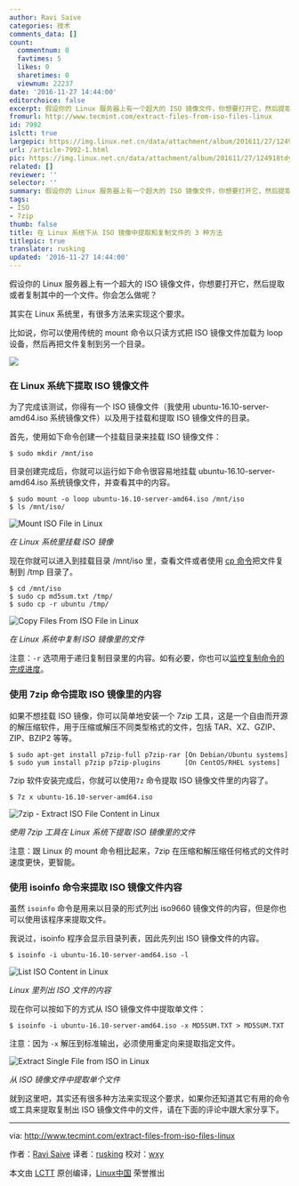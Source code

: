 ```yaml
---
author: Ravi Saive
categories: 技术
comments_data: []
count:
  commentnum: 0
  favtimes: 5
  likes: 0
  sharetimes: 0
  viewnum: 22237
date: '2016-11-27 14:44:00'
editorchoice: false
excerpt: 假设你的 Linux 服务器上有一个超大的 ISO 镜像文件，你想要打开它，然后提取或者复制其中的一个文件。你会怎么做呢？其实在 Linux 系统里，有很多方法来实现这个要求。
fromurl: http://www.tecmint.com/extract-files-from-iso-files-linux
id: 7992
islctt: true
largepic: https://img.linux.net.cn/data/attachment/album/201611/27/124918tdyztot1mzyxn1ce.jpg
url: /article-7992-1.html
pic: https://img.linux.net.cn/data/attachment/album/201611/27/124918tdyztot1mzyxn1ce.jpg.thumb.jpg
related: []
reviewer: ''
selector: ''
summary: 假设你的 Linux 服务器上有一个超大的 ISO 镜像文件，你想要打开它，然后提取或者复制其中的一个文件。你会怎么做呢？其实在 Linux 系统里，有很多方法来实现这个要求。
tags:
- ISO
- 7zip
thumb: false
title: 在 Linux 系统下从 ISO 镜像中提取和复制文件的 3 种方法
titlepic: true
translator: rusking
updated: '2016-11-27 14:44:00'
---
```


假设你的 Linux 服务器上有一个超大的 ISO 镜像文件，你想要打开它，然后提取或者复制其中的一个文件。你会怎么做呢？


其实在 Linux 系统里，有很多方法来实现这个要求。


比如说，你可以使用传统的 mount 命令以只读方式把 ISO 镜像文件加载为 loop 设备，然后再把文件复制到另一个目录。


![](/data/attachment/album/201611/27/124918tdyztot1mzyxn1ce.jpg)


### 在 Linux 系统下提取 ISO 镜像文件


为了完成该测试，你得有一个 ISO 镜像文件（我使用 ubuntu-16.10-server-amd64.iso 系统镜像文件）以及用于挂载和提取 ISO 镜像文件的目录。


首先，使用如下命令创建一个挂载目录来挂载 ISO 镜像文件：



```
$ sudo mkdir /mnt/iso

```

目录创建完成后，你就可以运行如下命令很容易地挂载 ubuntu-16.10-server-amd64.iso 系统镜像文件，并查看其中的内容。



```
$ sudo mount -o loop ubuntu-16.10-server-amd64.iso /mnt/iso
$ ls /mnt/iso/

```

![Mount ISO File in Linux](/data/attachment/album/201611/27/125032fwwlw233tsps322l.png)


*在 Linux 系统里挂载 ISO 镜像*


现在你就可以进入到挂载目录 /mnt/iso 里，查看文件或者使用 [cp 命令](http://www.tecmint.com/advanced-copy-command-shows-progress-bar-while-copying-files/)把文件复制到 /tmp 目录了。



```
$ cd /mnt/iso
$ sudo cp md5sum.txt /tmp/
$ sudo cp -r ubuntu /tmp/

```

![Copy Files From ISO File in Linux](/data/attachment/album/201611/27/125032l8mf8occf84uajv2.png)


*在 Linux 系统中复制 ISO 镜像里的文件*


注意：`-r` 选项用于递归复制目录里的内容。如有必要，你也可以[监控复制命令的完成进度](http://www.tecmint.com/monitor-copy-backup-tar-progress-in-linux-using-pv-command/)。


### 使用 7zip 命令提取 ISO 镜像里的内容


如果不想挂载 ISO 镜像，你可以简单地安装一个 7zip 工具，这是一个自由而开源的解压缩软件，用于压缩或解压不同类型格式的文件，包括 TAR、XZ、GZIP、ZIP、BZIP2 等等。



```
$ sudo apt-get install p7zip-full p7zip-rar [On Debian/Ubuntu systems]
$ sudo yum install p7zip p7zip-plugins      [On CentOS/RHEL systems]

```

7zip 软件安装完成后，你就可以使用`7z` 命令提取 ISO 镜像文件里的内容了。



```
$ 7z x ubuntu-16.10-server-amd64.iso

```

![7zip - Extract ISO File Content in Linux](/data/attachment/album/201611/27/125033ju866v77nm6rm8hh.png)


*使用 7zip 工具在 Linux 系统下提取 ISO 镜像里的文件*


注意：跟 Linux 的 mount 命令相比起来，7zip 在压缩和解压缩任何格式的文件时速度更快，更智能。


### 使用 isoinfo 命令来提取 ISO 镜像文件内容


虽然 `isoinfo` 命令是用来以目录的形式列出 iso9660 镜像文件的内容，但是你也可以使用该程序来提取文件。


我说过，isoinfo 程序会显示目录列表，因此先列出 ISO 镜像文件的内容。



```
$ isoinfo -i ubuntu-16.10-server-amd64.iso -l

```

![List ISO Content in Linux](/data/attachment/album/201611/27/125033fcrkkc2m2mb2wmf3.png)


*Linux 里列出 ISO 文件的内容*


现在你可以按如下的方式从 ISO 镜像文件中提取单文件：



```
$ isoinfo -i ubuntu-16.10-server-amd64.iso -x MD5SUM.TXT > MD5SUM.TXT

```

注意：因为 `-x` 解压到标准输出，必须使用重定向来提取指定文件。


![Extract Single File from ISO in Linux](/data/attachment/album/201611/27/125033n55eb54dux4idedr.png)


*从 ISO 镜像文件中提取单个文件*


就到这里吧，其实还有很多种方法来实现这个要求，如果你还知道其它有用的命令或工具来提取复制出 ISO 镜像文件中的文件，请在下面的评论中跟大家分享下。




---


via: <http://www.tecmint.com/extract-files-from-iso-files-linux>


作者：[Ravi Saive](http://www.tecmint.com/author/admin/) 译者：[rusking](https://github.com/rusking) 校对：[wxy](https://github.com/wxy)


本文由 [LCTT](https://github.com/LCTT/TranslateProject) 原创编译，[Linux中国](https://linux.cn/) 荣誉推出